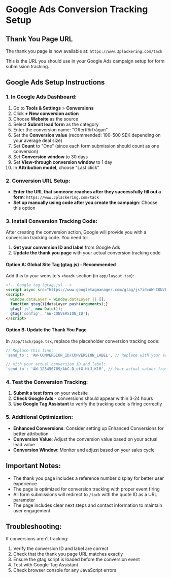 # Google Ads Conversion Tracking Setup

## Thank You Page URL
The thank you page is now available at: `https://www.3plackering.com/tack`

This is the URL you should use in your Google Ads campaign setup for form submission tracking.

## Google Ads Setup Instructions

### 1. In Google Ads Dashboard:
1. Go to **Tools & Settings** > **Conversions**
2. Click **+ New conversion action**
3. Choose **Website** as the source
4. Select **Submit lead form** as the category
5. Enter the conversion name: "Offertförfrågan"
6. Set the **Conversion value** (recommended: 100-500 SEK depending on your average deal size)
7. Set **Count** to "One" (since each form submission should count as one conversion)
8. Set **Conversion window** to 30 days
9. Set **View-through conversion window** to 1 day
10. In **Attribution model**, choose "Last click"

### 2. Conversion URL Setup:
- **Enter the URL that someone reaches after they successfully fill out a form**: `https://www.3plackering.com/tack`
- **Set up manually using code after you create the campaign**: Choose this option

### 3. Install Conversion Tracking Code:

After creating the conversion action, Google will provide you with a conversion tracking code. You need to:

1. **Get your conversion ID and label** from Google Ads
2. **Update the thank you page** with your actual conversion tracking code

#### Option A: Global Site Tag (gtag.js) - Recommended
Add this to your website's `<head>` section (in `app/layout.tsx`):

```html
<!-- Google tag (gtag.js) -->
<script async src="https://www.googletagmanager.com/gtag/js?id=AW-CONVERSION_ID"></script>
<script>
  window.dataLayer = window.dataLayer || [];
  function gtag(){dataLayer.push(arguments);}
  gtag('js', new Date());
  gtag('config', 'AW-CONVERSION_ID');
</script>
```

#### Option B: Update the Thank You Page
In `/app/tack/page.tsx`, replace the placeholder conversion tracking code:

```javascript
// Replace this line:
'send_to': 'AW-CONVERSION_ID/CONVERSION_LABEL', // Replace with your actual conversion ID and label

// With your actual conversion ID and label:
'send_to': 'AW-123456789/AbC-D_efG-HiJ_KlM', // Your actual values from Google Ads
```

### 4. Test the Conversion Tracking:

1. **Submit a test form** on your website
2. **Check Google Ads** - conversions should appear within 3-24 hours
3. **Use Google Tag Assistant** to verify the tracking code is firing correctly

### 5. Additional Optimization:

- **Enhanced Conversions**: Consider setting up Enhanced Conversions for better attribution
- **Conversion Value**: Adjust the conversion value based on your actual lead value
- **Conversion Window**: Monitor and adjust based on your sales cycle

## Important Notes:

- The thank you page includes a reference number display for better user experience
- The page is optimized for conversion tracking with proper event firing
- All form submissions will redirect to `/tack` with the quote ID as a URL parameter
- The page includes clear next steps and contact information to maintain user engagement

## Troubleshooting:

If conversions aren't tracking:
1. Verify the conversion ID and label are correct
2. Check that the thank you page URL matches exactly
3. Ensure the gtag script is loaded before the conversion event
4. Test with Google Tag Assistant
5. Check browser console for any JavaScript errors
